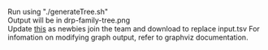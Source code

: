 Run using "./generateTree.sh"  
Output will be in drp-family-tree.png  
Update [this](https://docs.google.com/spreadsheets/d/1LTSBE2ad26P90knio9wkgSR8Wro8gLZImNfJvD2hB3Q/edit?usp=drive_web&ouid=118301218871794867912) as newbies join the team and download to replace input.tsv
For infomation on modifying graph output, refer to graphviz documentation.

